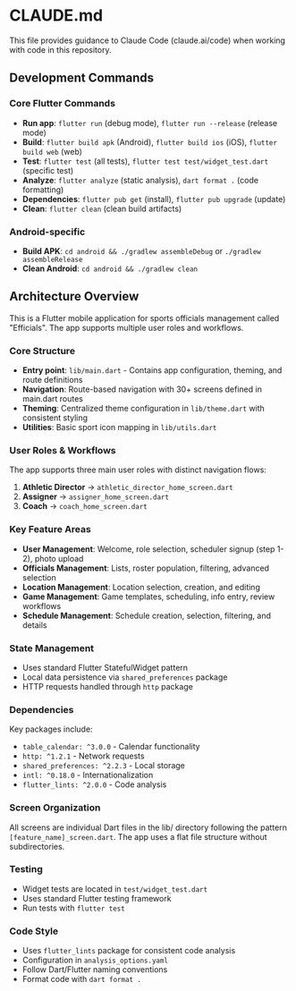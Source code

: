 # CLAUDE.md

This file provides guidance to Claude Code (claude.ai/code) when working with code in this repository.

## Development Commands

### Core Flutter Commands
- **Run app**: `flutter run` (debug mode), `flutter run --release` (release mode)
- **Build**: `flutter build apk` (Android), `flutter build ios` (iOS), `flutter build web` (web)
- **Test**: `flutter test` (all tests), `flutter test test/widget_test.dart` (specific test)
- **Analyze**: `flutter analyze` (static analysis), `dart format .` (code formatting)
- **Dependencies**: `flutter pub get` (install), `flutter pub upgrade` (update)
- **Clean**: `flutter clean` (clean build artifacts)

### Android-specific
- **Build APK**: `cd android && ./gradlew assembleDebug` or `./gradlew assembleRelease`
- **Clean Android**: `cd android && ./gradlew clean`

## Architecture Overview

This is a Flutter mobile application for sports officials management called "Efficials". The app supports multiple user roles and workflows.

### Core Structure
- **Entry point**: `lib/main.dart` - Contains app configuration, theming, and route definitions
- **Navigation**: Route-based navigation with 30+ screens defined in main.dart routes
- **Theming**: Centralized theme configuration in `lib/theme.dart` with consistent styling
- **Utilities**: Basic sport icon mapping in `lib/utils.dart`

### User Roles & Workflows
The app supports three main user roles with distinct navigation flows:
1. **Athletic Director** → `athletic_director_home_screen.dart`
2. **Assigner** → `assigner_home_screen.dart` 
3. **Coach** → `coach_home_screen.dart`

### Key Feature Areas
- **User Management**: Welcome, role selection, scheduler signup (step 1-2), photo upload
- **Officials Management**: Lists, roster population, filtering, advanced selection
- **Location Management**: Location selection, creation, and editing
- **Game Management**: Game templates, scheduling, info entry, review workflows
- **Schedule Management**: Schedule creation, selection, filtering, and details

### State Management
- Uses standard Flutter StatefulWidget pattern
- Local data persistence via `shared_preferences` package
- HTTP requests handled through `http` package

### Dependencies
Key packages include:
- `table_calendar: ^3.0.0` - Calendar functionality
- `http: ^1.2.1` - Network requests
- `shared_preferences: ^2.2.3` - Local storage
- `intl: ^0.18.0` - Internationalization
- `flutter_lints: ^2.0.0` - Code analysis

### Screen Organization
All screens are individual Dart files in the lib/ directory following the pattern `[feature_name]_screen.dart`. The app uses a flat file structure without subdirectories.

### Testing
- Widget tests are located in `test/widget_test.dart`
- Uses standard Flutter testing framework
- Run tests with `flutter test`

### Code Style
- Uses `flutter_lints` package for consistent code analysis
- Configuration in `analysis_options.yaml`
- Follow Dart/Flutter naming conventions
- Format code with `dart format .`